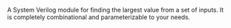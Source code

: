 A System Verilog module for finding the largest value from a set of inputs. It is completely combinational and parameterizable to your needs.
